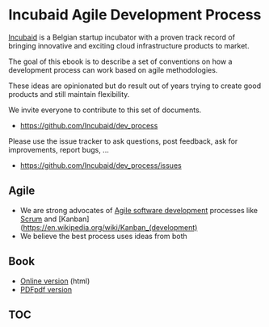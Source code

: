 # Incubaid Agile Development Process

[Incubaid](http://www.incubaid.com) is a Belgian startup incubator with a proven track record of bringing innovative and exciting cloud infrastructure products to market.

The goal of this ebook is to describe a set of conventions on how a development process can work based on agile methodologies. 

These ideas are opinionated but do result out of years trying to create good products and still maintain flexibility.

We invite everyone to contribute to this set of documents.

* https://github.com/Incubaid/dev_process

Please use the issue tracker to ask questions, post feedback, ask for improvements, report bugs, ...

* https://github.com/Incubaid/dev_process/issues

## Agile

- We are strong advocates of [Agile software development](https://en.wikipedia.org/wiki/Agile_software_development) processes like [Scrum](https://en.wikipedia.org/wiki/Scrum_(software_development)) and [Kanban](https://en.wikipedia.org/wiki/Kanban_(development)
- We believe the best process uses ideas from both

## Book

- [Online version](https://gig.gitbooks.io/agile/content/) (html)
- [PDFpdf version](https://www.gitbook.com/download/pdf/book/gig/agile)
 
## TOC

<!-- toc -->

